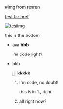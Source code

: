 #img from renren

[test for href](#bottom)

![testimg][]

[testimg]: http://fmn.rrimg.com/fmn061/20120228/2135/p_large_MNVs_6fc2000003ed121c.jpg "this is supposed to show as string"

<a name="bottom"></a>
this is the bottom

* aaa
**bbb**

    I'm code right?

* bbb

    jjjj
    **kkkkk**

    1. I'm code, no doubt!

        this is in 1., right
    1. all right now?

